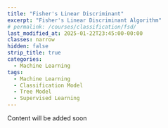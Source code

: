 ```yaml
---
title: "Fisher's Linear Discriminant"
excerpt: "Fisher's Linear Discriminant Algorithm"
# permalink: /courses/classification/fsd/
last_modified_at: 2025-01-22T23:45:00-00:00
classes: narrow
hidden: false
strip_title: true
categories:
  - Machine Learning
tags: 
  - Machine Learning
  - Classification Model
  - Tree Model
  - Supervised Learning
---
```

Content will be added soon